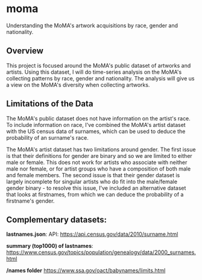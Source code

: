 # moma
Understanding the MoMA's artwork acquisitions by race, gender and nationality.

## Overview
This project is focused around the MoMA's public dataset of artworks and artists. Using this dataset, I will do time-series analysis on the MoMA's collecting patterns by race, gender and nationality. The analysis will give us a view on the MoMA's diversity when collecting artworks.

## Limitations of the Data
The MoMA's public dataset does not have information on the artist's race. To include information on race, I've combined the MoMA's artist dataset with the US census data of surnames, which can be used to deduce the probability of an surname's race. 

The MoMA's artist dataset has two limitations around gender. The first issue is that their definitions for gender are binary and so we are limited to either male or female. This does not work for artists who associate with neither male nor female, or for artist groups who have a composition of both male and female members. The second issue is that their gender dataset is largely incomplete for singular artists who do fit into the male/female gender binary - to resolve this issue, I've included an alternative dataset that looks at firstnames, from which we can deduce the probability of a firstname's gender.

## Complementary datasets:

**lastnames.json**:
API: https://api.census.gov/data/2010/surname.html

**summary (top1000) of lastnames**: 
https://www.census.gov/topics/population/genealogy/data/2000_surnames.html

**/names folder**
https://www.ssa.gov/oact/babynames/limits.html
